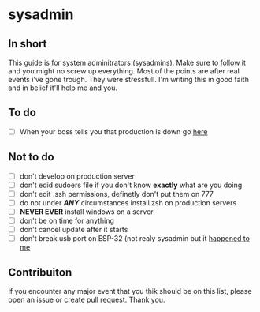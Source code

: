 # sysadmin

## In short
This guide is for system adminitrators (sysadmins). Make sure to follow it and you might no screw up everything. Most of the points are after real events i've gone trough. They were stressfull. I'm writing this in good faith and in belief it'll help me and you.


## To do
 - [ ] When your boss tells you that production is down go [here](https://www.fortypoundhead.com/tools_system_administrator_excuse_generator.asp)

## Not to do
 - [ ] don't develop on production server
 - [ ] don't edid sudoers file if you don't know **exactly** what are you doing
 - [ ] don't edit .ssh permissions, definetly don't put them on 777
 - [ ] do not under ***ANY*** circumstances install zsh on production servers
 - [ ] **NEVER EVER** install windows on a server
 - [ ] don't be on time for anything
 - [ ] don't cancel update after it starts
 - [ ] don't break usb port on ESP-32 (not realy sysadmin but it [happened to me](https://cdn.discordapp.com/attachments/458358973926473739/955860047169191966/IMG_20220322_170545.jpg)

## Contribuiton
If you encounter any major event that you thik should be on this list, please open an issue or create pull request. Thank you.
